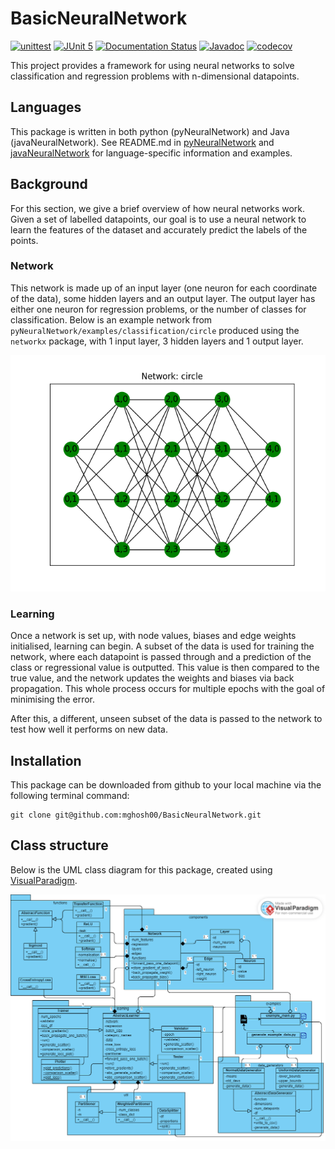 # BasicNeuralNetwork
[![unittest](https://github.com/mghosh00/NeuralNetwork/actions/workflows/python_versions.yml/badge.svg)](https://github.com/mghosh00/BasicNeuralNetwork/actions/workflows/python_versions.yml)
[![JUnit 5](https://github.com/mghosh00/NeuralNetwork/actions/workflows/gradle.yml/badge.svg)](https://github.com/mghosh00/BasicNeuralNetwork/actions/workflows/gradle.yml)
[![Documentation Status](https://readthedocs.org/projects/neuralnetwork/badge/?version=latest)](https://neuralnetwork.readthedocs.io/en/latest/?badge=latest)
[![Javadoc](https://img.shields.io/badge/JavaDoc-Online-green)](https://mghosh00.github.io/BasicNeuralNetwork/javadoc/)
[![codecov](https://codecov.io/github/mghosh00/BasicNeuralNetwork/graph/badge.svg?token=R9tbcFyT6t)](https://codecov.io/github/mghosh00/BasicNeuralNetwork)

This project provides a framework for using neural networks to solve classification and regression problems with n-dimensional datapoints.

## Languages
This package is written in both python (pyNeuralNetwork) and Java (javaNeuralNetwork). See README.md in [pyNeuralNetwork](pyNeuralNetwork/README.md) and [javaNeuralNetwork](javaNeuralNetwork/README.md) for language-specific information and examples.

## Background
For this section, we give a brief overview of how neural networks work.
Given a set of labelled datapoints, our goal is to use a neural network to learn the features of the dataset and accurately predict the labels of the points.

### Network
This network is made up of an input layer (one neuron for each coordinate of the data), some hidden layers and an output layer.
The output layer has either one neuron for regression problems, or the number of classes for classification. Below is an example network
from `pyNeuralNetwork/examples/classification/circle` produced using the `networkx` package, with 1 input layer, 3 hidden layers and 1 output layer.

![example network](images/network_circle.png)

### Learning
Once a network is set up, with node values, biases and edge weights initialised, learning can begin. A subset of the data is used for training the network,
where each datapoint is passed through and a prediction of the class or regressional value is outputted. This value is then compared to the true value,
and the network updates the weights and biases via back propagation. This whole process occurs for multiple epochs with the goal of minimising the error.

After this, a different, unseen subset of the data is passed to the network to test how well it performs on new data.

## Installation
This package can be downloaded from github to your local machine via the following terminal command:

```console
git clone git@github.com:mghosh00/BasicNeuralNetwork.git
```

## Class structure
Below is the UML class diagram for this package, created using [VisualParadigm](https://online.visual-paradigm.com).

![class diagram](images/class_diagram.png)
